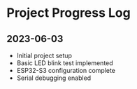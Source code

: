# Project Progress Log

## 2023-06-03
- Initial project setup
- Basic LED blink test implemented
- ESP32-S3 configuration complete
- Serial debugging enabled
